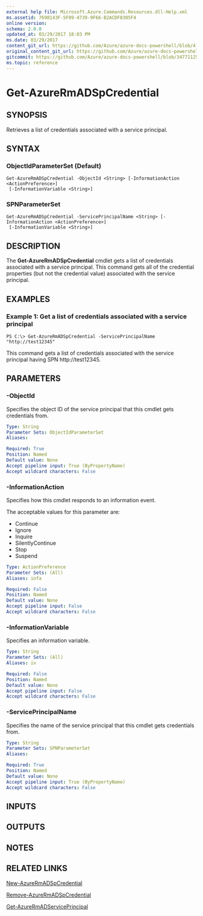 ```yaml
---
external help file: Microsoft.Azure.Commands.Resources.dll-Help.xml
ms.assetid: 7690143F-5F09-4739-9F66-B2ACDF8305F4
online version:
schema: 2.0.0
updated_at: 03/29/2017 18:03 PM
ms.date: 03/29/2017
content_git_url: https://github.com/Azure/azure-docs-powershell/blob/4.1.0/azureps-cmdlets-docs/ResourceManager/AzureRM.Resources/v3.7.0/Get-AzureRmADSpCredential.md
original_content_git_url: https://github.com/Azure/azure-docs-powershell/blob/4.1.0/azureps-cmdlets-docs/ResourceManager/AzureRM.Resources/v3.7.0/Get-AzureRmADSpCredential.md
gitcommit: https://github.com/Azure/azure-docs-powershell/blob/347711259e2d6b4ccc2563e0a8c9e46b2fe2b824
ms.topic: reference
---
```


# Get-AzureRmADSpCredential

## SYNOPSIS
Retrieves a list of credentials associated with a service principal.

## SYNTAX

### ObjectIdParameterSet (Default)
```
Get-AzureRmADSpCredential -ObjectId <String> [-InformationAction <ActionPreference>]
 [-InformationVariable <String>]
```

### SPNParameterSet
```
Get-AzureRmADSpCredential -ServicePrincipalName <String> [-InformationAction <ActionPreference>]
 [-InformationVariable <String>]
```

## DESCRIPTION
The **Get-AzureRmADSpCredential** cmdlet gets a list of credentials associated with a service principal.
This command gets all of the credential properties (but not the credential value) associated with the service principal.

## EXAMPLES

### Example 1: Get a list of credentials associated with a service principal

```
PS C:\> Get-AzureRmADSpCredential -ServicePrincipalName "http://test12345"
```

This command gets a list of credentials associated with the service principal having SPN http://test12345.

## PARAMETERS

### -ObjectId
Specifies the object ID of the service principal that this cmdlet gets credentials from.

```yaml
Type: String
Parameter Sets: ObjectIdParameterSet
Aliases: 

Required: True
Position: Named
Default value: None
Accept pipeline input: True (ByPropertyName)
Accept wildcard characters: False
```

### -InformationAction
Specifies how this cmdlet responds to an information event.

The acceptable values for this parameter are:

- Continue
- Ignore
- Inquire
- SilentlyContinue
- Stop
- Suspend

```yaml
Type: ActionPreference
Parameter Sets: (All)
Aliases: infa

Required: False
Position: Named
Default value: None
Accept pipeline input: False
Accept wildcard characters: False
```

### -InformationVariable
Specifies an information variable.

```yaml
Type: String
Parameter Sets: (All)
Aliases: iv

Required: False
Position: Named
Default value: None
Accept pipeline input: False
Accept wildcard characters: False
```

### -ServicePrincipalName
Specifies the name of the service principal that this cmdlet gets credentials from.

```yaml
Type: String
Parameter Sets: SPNParameterSet
Aliases: 

Required: True
Position: Named
Default value: None
Accept pipeline input: True (ByPropertyName)
Accept wildcard characters: False
```

## INPUTS

## OUTPUTS

## NOTES

## RELATED LINKS

[New-AzureRmADSpCredential](./New-AzureRmADSpCredential.md)

[Remove-AzureRmADSpCredential](./Remove-AzureRmADSpCredential.md)

[Get-AzureRmADServicePrincipal](./Get-AzureRmADServicePrincipal.md)
